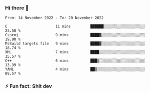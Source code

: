 ### Hi there 👋
<!--START_SECTION:waka-->

```text
From: 14 November 2022 - To: 20 November 2022

C                      11 mins         ██████░░░░░░░░░░░░░░░░░░░   23.50 %
Csproj                 9 mins          ████▓░░░░░░░░░░░░░░░░░░░░   19.00 %
MsBuild targets file   9 mins          ████▓░░░░░░░░░░░░░░░░░░░░   18.74 %
XML                    7 mins          ████░░░░░░░░░░░░░░░░░░░░░   15.57 %
C++                    6 mins          ███▒░░░░░░░░░░░░░░░░░░░░░   13.39 %
YAML                   4 mins          ██▒░░░░░░░░░░░░░░░░░░░░░░   09.57 %
```

<!--END_SECTION:waka-->
<!--
**TG4LAaron/TG4LAaron** is a ✨ _special_ ✨ repository because its `README.md` (this file) appears on your GitHub profile.

Here are some ideas to get you started:

- 🔭 I’m currently working on ...
- 🌱 I’m currently learning ...
- 👯 I’m looking to collaborate on ...
- 🤔 I’m looking for help with ...
- 💬 Ask me about ...
- 📫 How to reach me: ...
- 😄 Pronouns: ...
- ⚡ Fun fact: ...
-->
### ⚡ Fun fact: Shit dev
